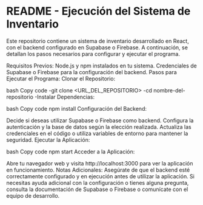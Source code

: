 # README - Ejecución del Sistema de Inventario
Este repositorio contiene un sistema de inventario desarrollado en React, con el backend configurado en Supabase o Firebase. A continuación, se detallan los pasos necesarios para configurar y ejecutar el programa.

Requisitos Previos:
Node.js y npm instalados en tu sistema.
Credenciales de Supabase o Firebase para la configuración del backend.
Pasos para Ejecutar el Programa:
Clonar el Repositorio:

bash
Copy code
-git clone <URL_DEL_REPOSITORIO>
-cd nombre-del-repositorio
-Instalar Dependencias:

bash
Copy code
npm install
Configuración del Backend:

Decide si deseas utilizar Supabase o Firebase como backend.
Configura la autenticación y la base de datos según la elección realizada.
Actualiza las credenciales en el código o utiliza variables de entorno para mantener la seguridad.
Ejecutar la Aplicación:

bash
Copy code
npm start
Acceder a la Aplicación:

Abre tu navegador web y visita http://localhost:3000 para ver la aplicación en funcionamiento.
Notas Adicionales:
Asegúrate de que el backend esté correctamente configurado y en ejecución antes de utilizar la aplicación.
Si necesitas ayuda adicional con la configuración o tienes alguna pregunta, consulta la documentación de Supabase o Firebase o comunícate con el equipo de desarrollo.
